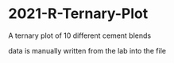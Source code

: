 # 2021-R-Ternary-Plot
A ternary plot of 10 different cement blends  

data is manually written from the lab into the file



